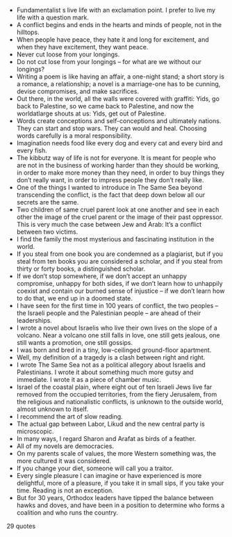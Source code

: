  - Fundamentalist s live life with an exclamation point. I prefer to live my life with a question mark.
 - A conflict begins and ends in the hearts and minds of people, not in the hilltops.
 - When people have peace, they hate it and long for excitement, and when they have excitement, they want peace.
 - Never cut loose from your longings.
 - Do not cut lose from your longings – for what are we without our longings?
 - Writing a poem is like having an affair, a one-night stand; a short story is a romance, a relationship; a novel is a marriage-one has to be cunning, devise compromises, and make sacrifices.
 - Out there, in the world, all the walls were covered with graffiti: Yids, go back to Palestine, so we came back to Palestine, and now the worldatlarge shouts at us: Yids, get out of Palestine.
 - Words create conceptions and self-conceptions and ultimately nations. They can start and stop wars. They can would and heal. Choosing words carefully is a moral responsibility.
 - Imagination needs food like every dog and every cat and every bird and every fish.
 - The kibbutz way of life is not for everyone. It is meant for people who are not in the business of working harder than they should be working, in order to make more money than they need, in order to buy things they don’t really want, in order to impress people they don’t really like.
 - One of the things I wanted to introduce in The Same Sea beyond transcending the conflict, is the fact that deep down below all our secrets are the same.
 - Two children of same cruel parent look at one another and see in each other the image of the cruel parent or the image of their past oppressor. This is very much the case between Jew and Arab: It’s a conflict between two victims.
 - I find the family the most mysterious and fascinating institution in the world.
 - If you steal from one book you are condemned as a plagiarist, but if you steal from ten books you are considered a scholar, and if you steal from thirty or forty books, a distinguished scholar.
 - If we don’t stop somewhere, if we don’t accept an unhappy compromise, unhappy for both sides, if we don’t learn how to unhappily coexist and contain our burned sense of injustice – if we don’t learn how to do that, we end up in a doomed state.
 - I have seen for the first time in 100 years of conflict, the two peoples – the Israeli people and the Palestinian people – are ahead of their leaderships.
 - I wrote a novel about Israelis who live their own lives on the slope of a volcano. Near a volcano one still falls in love, one still gets jealous, one still wants a promotion, one still gossips.
 - I was born and bred in a tiny, low-ceilinged ground-floor apartment.
 - Well, my definition of a tragedy is a clash between right and right.
 - I wrote The Same Sea not as a political allegory about Israelis and Palestinians. I wrote it about something much more gutsy and immediate. I wrote it as a piece of chamber music.
 - Israel of the coastal plain, where eight out of ten Israeli Jews live far removed from the occupied territories, from the fiery Jerusalem, from the religious and nationalistic conflicts, is unknown to the outside world, almost unknown to itself.
 - I recommend the art of slow reading.
 - The actual gap between Labor, Likud and the new central party is microscopic.
 - In many ways, I regard Sharon and Arafat as birds of a feather.
 - All of my novels are democracies.
 - On my parents scale of values, the more Western something was, the more cultured it was considered.
 - If you change your diet, someone will call you a traitor.
 - Every single pleasure I can imagine or have experienced is more delightful, more of a pleasure, if you take it in small sips, if you take your time. Reading is not an exception.
 - But for 30 years, Orthodox leaders have tipped the balance between hawks and doves, and have been in a position to determine who forms a coalition and who runs the country.

29 quotes